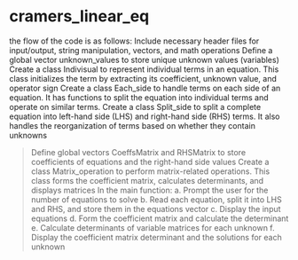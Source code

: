 # cramers_linear_eq
the flow of the code is as follows:
Include necessary header files for input/output, string manipulation, vectors, and math operations
Define a global vector unknown_values to store unique unknown values (variables)
Create a class Indivisual to represent individual terms in an equation. This class initializes the term by extracting its coefficient, unknown value, and operator sign
Create a class Each_side to handle terms on each side of an equation. It has functions to split the equation into individual terms and operate on similar terms.
Create a class Split_side to split a complete equation into left-hand side (LHS) and right-hand side (RHS) terms. It also handles the reorganization of terms based on whether they contain unknowns
> Define global vectors CoeffsMatrix and RHSMatrix to store coefficients of equations and the right-hand side values
> Create a class Matrix_operation to perform matrix-related operations. This class forms the coefficient matrix, calculates determinants, and displays matrices
> In the main function:
a. Prompt the user for the number of equations to solve
b. Read each equation, split it into LHS and RHS, and store them in the equations vector
c. Display the input equations
d. Form the coefficient matrix and calculate the determinant
e. Calculate determinants of variable matrices for each unknown
f. Display the coefficient matrix determinant and the solutions for each unknown
